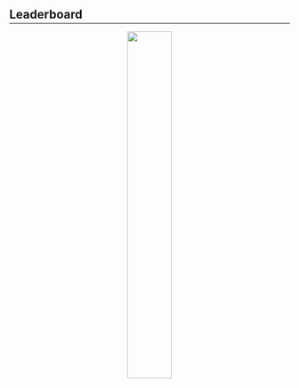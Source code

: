 <h2 style="margin-bottom: -0.7rem;"><b>Leaderboard</b></h2>
<hr class="hr-light"/>

<div align="center">
    <img src="{{ site.url }}/assets/img/2020-2021/classes/amateur/teams-leaderboard.png" style="height: 40%; width: 40%;" alt=""/>
</div>
